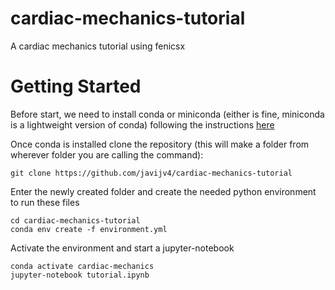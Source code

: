 # cardiac-mechanics-tutorial
A cardiac mechanics tutorial using fenicsx

# Getting Started
Before start, we need to install conda or miniconda (either is fine, miniconda is a lightweight version of conda) following the instructions [here](https://conda.io/projects/conda/en/latest/user-guide/install/index.html)

Once conda is installed clone the repository (this will make a folder from wherever folder you are calling the command):
```
git clone https://github.com/javijv4/cardiac-mechanics-tutorial
```
Enter the newly created folder and create the needed python environment to run these files
```
cd cardiac-mechanics-tutorial
conda env create -f environment.yml
```
Activate the environment and start a jupyter-notebook
```
conda activate cardiac-mechanics
jupyter-notebook tutorial.ipynb
```
